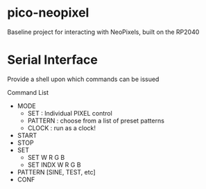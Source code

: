 # pico-neopixel
Baseline project for interacting with NeoPixels, built on the RP2040

# Serial Interface
Provide a shell upon which commands can be issued

Command List
- MODE
  - SET : Individual PIXEL control
  - PATTERN : choose from a list of preset patterns
  - CLOCK : run as a clock!
- START
- STOP
- SET
    - SET W R G B
    - SET INDX W R G B
- PATTERN [SINE, TEST, etc]
- CONF